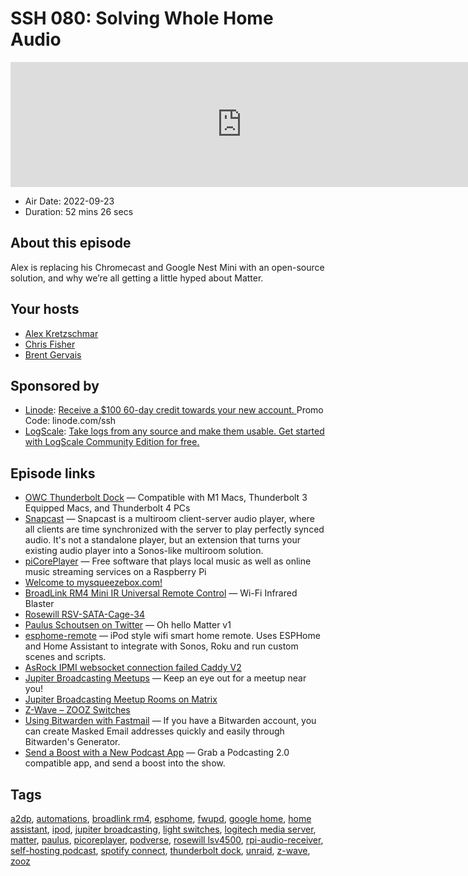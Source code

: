 # SSH 080: Solving Whole Home Audio

<iframe src="https://player.fireside.fm/v2/dUlrHQih+795U_bPg?theme=dark" width="740" height="200" frameborder="0" scrolling="no"></iframe>

* Air Date: 2022-09-23
* Duration: 52 mins 26 secs

## About this episode

Alex is replacing his Chromecast and Google Nest Mini with an open-source solution, and why we’re all getting a little hyped about Matter.

## Your hosts
* [Alex Kretzschmar](https://selfhosted.show/hosts/alexktz)
* [Chris Fisher](https://selfhosted.show/hosts/chrislas)
* [Brent Gervais](https://selfhosted.show/guests/brentgervais)

## Sponsored by

  * [Linode](https://linode.com/ssh): [Receive a $100 60-day credit towards your new account. ](https://linode.com/ssh) Promo Code: linode.com/ssh
  * [LogScale](https://crowdstrike.com/lce): [Take logs from any source and make them usable. Get started with LogScale Community Edition for free.](https://crowdstrike.com/lce)



## Episode links

  * [OWC Thunderbolt Dock](https://www.amazon.com/OWC-Thunderbolt-Dock-Compatible-Equipped/dp/B097TVLB4F/ "OWC Thunderbolt Dock") — Compatible with M1 Macs, Thunderbolt 3 Equipped Macs, and Thunderbolt 4 PCs
  * [Snapcast](https://github.com/badaix/snapcast "Snapcast") — Snapcast is a multiroom client-server audio player, where all clients are time synchronized with the server to play perfectly synced audio. It's not a standalone player, but an extension that turns your existing audio player into a Sonos-like multiroom solution.
  * [piCorePlayer](https://www.picoreplayer.org/ "piCorePlayer") — Free software that plays local music as well as online music streaming services on a Raspberry Pi 
  * [Welcome to mysqueezebox.com!](https://www.mysqueezebox.com/download "Welcome to mysqueezebox.com!")
  * [BroadLink RM4 Mini IR Universal Remote Control](https://www.amazon.com/Broadlink-RM4-Universal-Control-Compatible/dp/B07ZSF46BX?th=1 "BroadLink RM4 Mini IR Universal Remote Control") — Wi-Fi Infrared Blaster
  * [Rosewill RSV-SATA-Cage-34](https://www.rosewill.com/rosewill-rsv-sata-cage-34-hard-disk-drive-cage/p/9SIA072GJ92556?seoLink=server-components&seoName=Server%20Components "Rosewill RSV-SATA-Cage-34")
  * [Paulus Schoutsen on Twitter](https://mobile.twitter.com/balloob/status/1571852962766659587 "Paulus Schoutsen on Twitter") — Oh hello Matter v1 
  * [esphome-remote](https://github.com/landonr/esphome-remote "esphome-remote") — iPod style wifi smart home remote. Uses ESPHome and Home Assistant to integrate with Sonos, Roku and run custom scenes and scripts. 
  * [AsRock IPMI websocket connection failed Caddy V2](https://caddy.community/t/asrock-ipmi-websocket-connection-failed-caddy-v2/16961/8 "AsRock IPMI websocket connection failed Caddy V2")
  * [Jupiter Broadcasting Meetups](https://www.meetup.com/jupiterbroadcasting/ "Jupiter Broadcasting Meetups") — Keep an eye out for a meetup near you!
  * [Jupiter Broadcasting Meetup Rooms on Matrix](https://bit.ly/meetupmatrix "Jupiter Broadcasting Meetup Rooms on Matrix")
  * [Z-Wave – ZOOZ Switches](https://www.getzooz.com/products/ "Z-Wave – ZOOZ Switches")
  * [Using Bitwarden with Fastmail](https://www.fastmail.help/hc/en-us/articles/5469165600655-Using-Bitwarden-with-Fastmail "Using Bitwarden with Fastmail") — If you have a Bitwarden account, you can create Masked Email addresses quickly and easily through Bitwarden's Generator.
  * [Send a Boost with a New Podcast App](https://podcastindex.org/apps?appTypes=app&elements=Value "Send a Boost with a New Podcast App") — Grab a Podcasting 2.0 compatible app, and send a boost into the show.



## Tags

[a2dp](https://selfhosted.show/tags/a2dp), [automations](https://selfhosted.show/tags/automations), [broadlink rm4](https://selfhosted.show/tags/broadlink%20rm4), [esphome](https://selfhosted.show/tags/esphome), [fwupd](https://selfhosted.show/tags/fwupd), [google home](https://selfhosted.show/tags/google%20home), [home assistant](https://selfhosted.show/tags/home%20assistant), [ipod](https://selfhosted.show/tags/ipod), [jupiter broadcasting](https://selfhosted.show/tags/jupiter%20broadcasting), [light switches](https://selfhosted.show/tags/light%20switches), [logitech media server](https://selfhosted.show/tags/logitech%20media%20server), [matter](https://selfhosted.show/tags/matter), [paulus](https://selfhosted.show/tags/paulus), [picoreplayer](https://selfhosted.show/tags/picoreplayer), [podverse](https://selfhosted.show/tags/podverse), [rosewill lsv4500](https://selfhosted.show/tags/rosewill%20lsv4500), [rpi-audio-receiver](https://selfhosted.show/tags/rpi-audio-receiver), [self-hosting podcast](https://selfhosted.show/tags/self-hosting%20podcast), [spotify connect](https://selfhosted.show/tags/spotify%20connect), [thunderbolt dock](https://selfhosted.show/tags/thunderbolt%20dock), [unraid](https://selfhosted.show/tags/unraid), [z-wave](https://selfhosted.show/tags/z-wave), [zooz](https://selfhosted.show/tags/zooz)